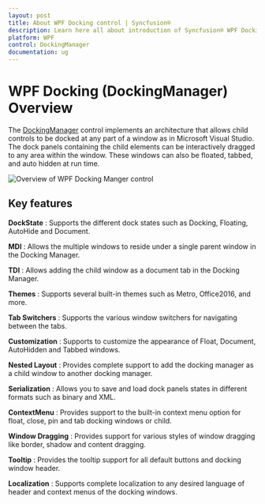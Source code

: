 ```yaml
---
layout: post
title: About WPF Docking control | Syncfusion®
description: Learn here all about introduction of Syncfusion® WPF Docking (DockingManager) control, its elements and more details.
platform: WPF
control: DockingManager
documentation: ug
---
```


# WPF Docking (DockingManager) Overview

The [DockingManager](https://help.syncfusion.com/cr/wpf/Syncfusion.Windows.Tools.Controls.DockingManager.html) control implements an architecture that allows child controls to be docked at any part of a window as in Microsoft Visual Studio. The dock panels containing the child elements can be interactively dragged to any area within the window. These windows can also be floated, tabbed, and auto hidden at run time.

![Overview of WPF Docking Manger control](Overview_images/wpf-docking-overview.png)

## Key features

**DockState** : Supports the different dock states such as Docking, Floating, AutoHide and Document.

**MDI** : Allows the multiple windows to reside under a single parent window in the Docking Manager.

**TDI** : Allows adding the child window as a document tab in the Docking Manager.

**Themes** : Supports several built-in themes such as Metro, Office2016, and more.

**Tab Switchers** : Supports the various window switchers for navigating between the tabs.

**Customization** : Supports to customize the appearance of Float, Document, AutoHidden and Tabbed windows.

**Nested Layout** : Provides complete support to add the docking manager as a child window to another docking manager.

**Serialization** : Allows you to save and load dock panels states in different formats such as binary and XML.

**ContextMenu** : Provides support to the built-in context menu option for float, close, pin and tab docking windows or child.

**Window Dragging** : Provides support for various styles of window dragging like border, shadow and content dragging.

**Tooltip** : Provides the tooltip support for all default buttons and docking window header.

**Localization** : Supports complete localization to any desired language of header and context menus of the docking windows.
